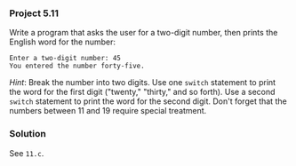 ### Project 5.11
Write a program that asks the user for a two-digit number, then prints the
English word for the number:

```
Enter a two-digit number: 45
You entered the number forty-five.
```

*Hint*: Break the number into two digits. Use one `switch` statement to print
the word for the first digit ("twenty," "thirty," and so forth). Use a second
`switch` statement to print the word for the second digit. Don't forget that the
numbers between 11 and 19 require special treatment.

### Solution
See `11.c`.
